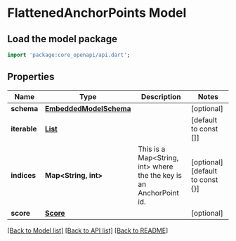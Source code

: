 # FlattenedAnchorPoints Model

## Load the model package
```dart
import 'package:core_openapi/api.dart';
```

## Properties
Name | Type | Description | Notes
------------ | ------------- | ------------- | -------------
**schema** | [**EmbeddedModelSchema**](EmbeddedModelSchema) |  | [optional] 
**iterable** | [**List<ReferencedAnchorPoint>**](ReferencedAnchorPoint) |  | [default to const []]
**indices** | **Map<String, int>** | This is a Map<String, int> where the the key is an AnchorPoint id. | [optional] [default to const {}]
**score** | [**Score**](Score) |  | [optional] 

[[Back to Model list]](../README#documentation-for-models) [[Back to API list]](../README#documentation-for-api-endpoints) [[Back to README]](../README)


